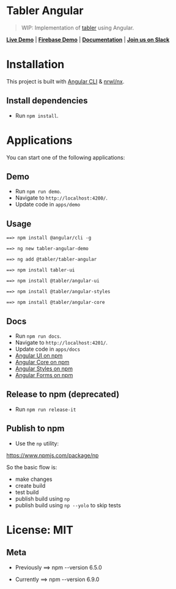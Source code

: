 # Tabler Angular

> WIP: Implementation of [tabler](https://github.com/tabler/tabler) using Angular.

<strong><a href="https://develop-tabler-angular-tabler.buddy.show">Live Demo</a></strong> | <strong><a href="https://tabler-angular-fire.firebaseapp.com">Firebase Demo</a></strong> | <strong><a href="https://tabler.github.io/tabler-angular/">Documentation</a></strong> | <strong><a href="https://goo.gl/zJP2dT">Join us on Slack</a></strong>

# Installation

This project is built with [Angular CLI](https://github.com/angular/angular-cli) & [nrwl/nx](https://github.com/nrwl/nx).

## Install dependencies
 
  - Run `npm install`.


# Applications

You can start one of the following applications:

## Demo

- Run `npm run demo`.
- Navigate to `http://localhost:4200/`.
- Update code in `apps/demo`


## Usage 

~~~
==> npm install @angular/cli -g

==> ng new tabler-angular-demo

==> ng add @tabler/tabler-angular

==> npm install tabler-ui

==> npm install @tabler/angular-ui

==> npm install @tabler/angular-styles

==> npm install @tabler/angular-core
~~~


## Docs

- Run `npm run docs`.
- Navigate to `http://localhost:4201/`.
- Update code in `apps/docs`
- [Angular UI on npm](https://www.npmjs.com/package/@tabler/angular-ui)
- [Angular Core on npm](https://www.npmjs.com/package/@tabler/angular-core)
- [Angular Styles on npm](https://www.npmjs.com/package/@tabler/angular-styles)
- [Angular Forms on npm](https://www.npmjs.com/package/@tabler/angular-forms)

## Release to npm (deprecated)

- Run `npm run release-it`

## Publish to npm

- Use the `np` utility:

https://www.npmjs.com/package/np

So the basic flow is:

- make changes
- create build
- test build
- publish build using `np`
- publish build using `np --yolo` to skip tests

# License: MIT

## Meta

- Previously
==> npm --version
6.5.0

- Currently
==> npm --version
6.9.0

